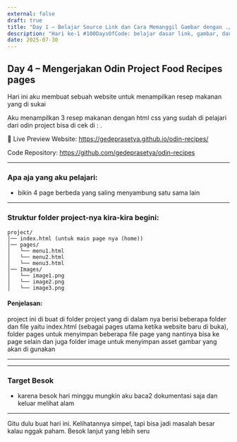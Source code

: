 ```yaml
---
external: false
draft: true
title: "Day 1 – Belajar Source Link dan Cara Memanggil Gambar dengan ./ dan ../"
description: "Hari ke-1 #100DaysOfCode: belajar dasar link, gambar, dan struktur folder di HTML."
date: 2025-07-30
---
```


## Day 4 – Mengerjakan Odin Project Food Recipes pages

Hari ini aku membuat sebuah website untuk menampilkan resep makanan yang di sukai

Aku menampilkan 3 resep makanan dengan html css yang sudah di pelajari dari odin project bisa di cek di :
.

🔗 Live Preview Website: https://gedeprasetya.github.io/odin-recipes/

Code Repository: https://github.com/gedeprasetya/odin-recipes



---

### Apa aja yang aku pelajari:
- bikin 4 page berbeda yang saling menyambung satu sama lain

---

### Struktur folder project-nya kira-kira begini:

```
project/
│── index.html (untuk main page nya (home))
│── pages/
│   └── menu1.html
│   └── menu2.html
│   └── menu3.html
│── Images/
│   └── image1.png
│   └── image2.png
│   └── image3.png
```

#### Penjelasan:
project ini di buat di folder project yang di dalam nya berisi beberapa folder dan file yaitu index.html (sebagai pages utama ketika website baru di buka), folder pages untuk menyimpan beberapa file page yang nantinya bisa ke page selain dan juga folder image untuk menyimpan asset gambar yang akan di gunakan

---




---

### Target Besok
- karena besok hari minggu mungkin aku baca2 dokumentasi saja dan keluar melihat alam 

---

Gitu dulu buat hari ini. Kelihatannya simpel, tapi bisa jadi masalah besar kalau nggak paham. Besok lanjut yang lebih seru 